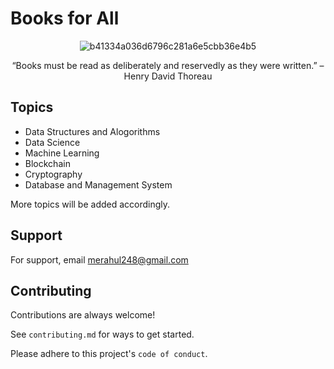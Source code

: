 
# Books for All
<div align="center" height=00>

  ![b41334a036d6796c281a6e5cbb36e4b5](https://github.com/RDrahul123/Books/assets/44129972/85bdc11b-5bc0-4812-98c3-0d22ab4914a7)
  
  “Books must be read as deliberately and reservedly as they were written.” – Henry David Thoreau


</div>


## Topics

- Data Structures and Alogorithms
-  Data Science
-  Machine Learning
-  Blockchain
-  Cryptography
-  Database and Management System

More topics will be added accordingly. 

## Support

For support, email merahul248@gmail.com 


## Contributing

Contributions are always welcome!

See `contributing.md` for ways to get started.

Please adhere to this project's `code of conduct`.

